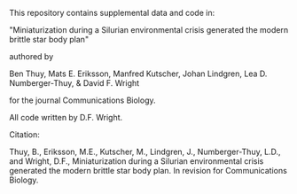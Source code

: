 This repository contains supplemental data and code in:

"Miniaturization during a Silurian environmental crisis generated the modern brittle star body plan"

authored by

Ben Thuy, Mats E. Eriksson, Manfred Kutscher, Johan Lindgren, Lea D. Numberger-Thuy, & David F. Wright

for the journal Communications Biology. 

All code written by D.F. Wright.


Citation:

Thuy, B., Eriksson, M.E., Kutscher, M., Lindgren, J., Numberger-Thuy, L.D., and Wright, D.F., Miniaturization during a Silurian environmental crisis generated the modern brittle star body plan. In revision for Communications Biology.
